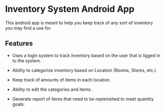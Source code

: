 # Inventory System Android App

This android app is meant to help you keep track of any sort of inventory you may find a use for.



## Features

- Uses a login system to track inventory based on the user that is ligged in to the system.

- Ability to categorize inventory based on Location (Rooms, Stores, etc.)

- Keep track of amounts of items in each location.
- Ability to edit the categories and items.
- Generate report of items that need to be replenished to meet quantity goals.
